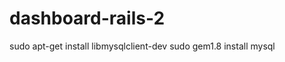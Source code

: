 dashboard-rails-2
=================


sudo apt-get install libmysqlclient-dev
sudo gem1.8 install mysql

